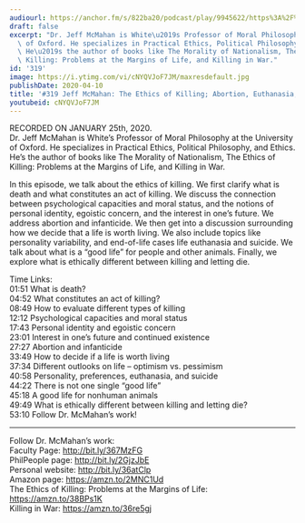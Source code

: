 ```yaml
---
audiourl: https://anchor.fm/s/822ba20/podcast/play/9945622/https%3A%2F%2Fd3ctxlq1ktw2nl.cloudfront.net%2Fproduction%2F2020-0-25%2F45145622-44100-2-34e53406d39db.m4a
draft: false
excerpt: "Dr. Jeff McMahan is White\u2019s Professor of Moral Philosophy at the University\
  \ of Oxford. He specializes in Practical Ethics, Political Philosophy, and Ethics.\
  \ He\u2019s the author of books like The Morality of Nationalism, The Ethics of\
  \ Killing: Problems at the Margins of Life, and Killing in War."
id: '319'
image: https://i.ytimg.com/vi/cNYQVJoF7JM/maxresdefault.jpg
publishDate: 2020-04-10
title: '#319 Jeff McMahan: The Ethics of Killing; Abortion, Euthanasia, Suicide'
youtubeid: cNYQVJoF7JM
---
```

<div class="timelinks">

RECORDED ON JANUARY 25th, 2020.  
Dr. Jeff McMahan is White’s Professor of Moral Philosophy at the University of Oxford. He specializes in Practical Ethics, Political Philosophy, and Ethics. He’s the author of books like The Morality of Nationalism, The Ethics of Killing: Problems at the Margins of Life, and Killing in War.

In this episode, we talk about the ethics of killing. We first clarify what is death and what constitutes an act of killing. We discuss the connection between psychological capacities and moral status, and the notions of personal identity, egoistic concern, and the interest in one’s future. We address abortion and infanticide. We then get into a discussion surrounding how we decide that a life is worth living. We also include topics like personality variability, and end-of-life cases life euthanasia and suicide. We talk about what is a “good life” for people and other animals. Finally, we explore what is ethically different between killing and letting die.

Time Links:  
<time>01:51</time> What is death?  
<time>04:52</time> What constitutes an act of killing?  
<time>08:49</time> How to evaluate different types of killing  
<time>12:12</time> Psychological capacities and moral status  
<time>17:43</time> Personal identity and egoistic concern  
<time>23:01</time> Interest in one’s future and continued existence  
<time>27:27</time> Abortion and infanticide  
<time>33:49</time> How to decide if a life is worth living  
<time>37:34</time> Different outlooks on life – optimism vs. pessimism  
<time>40:58</time> Personality, preferences, euthanasia, and suicide  
<time>44:22</time> There is not one single “good life”  
<time>45:18</time> A good life for nonhuman animals  
<time>49:49</time> What is ethically different between killing and letting die?  
<time>53:10</time> Follow Dr. McMahan’s work!

---

Follow Dr. McMahan’s work:  
Faculty Page: http://bit.ly/367MzFG  
PhilPeople page: http://bit.ly/2GjzJbE  
Personal website: http://bit.ly/36atClp  
Amazon page: https://amzn.to/2MNC1Ud  
The Ethics of Killing: Problems at the Margins of Life: https://amzn.to/38BPs1K  
Killing in War: https://amzn.to/36re5gj
</div>

